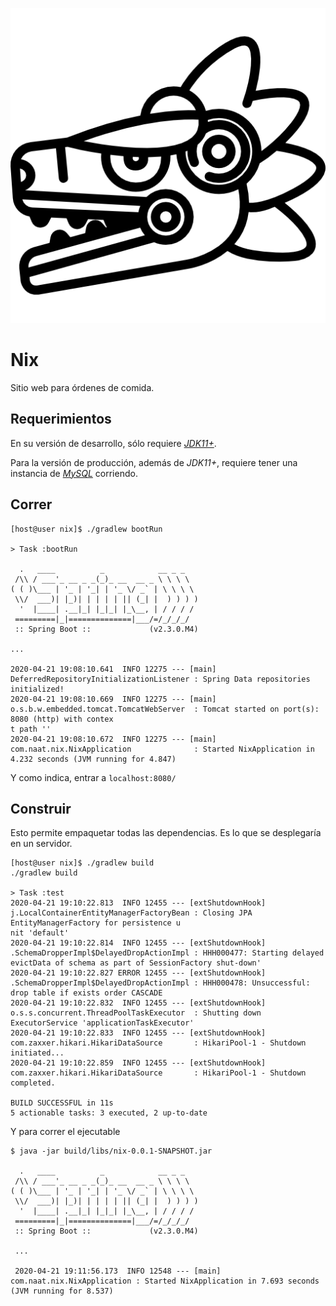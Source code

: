<p align="center">
  <img src="./images/naat_logo_black.png" alt="logo">
</p>

# Nix

Sitio web para órdenes de comida.

## Requerimientos

En su versión de desarrollo, sólo requiere [_JDK11+_][jdk].

Para la versión de producción, además de _JDK11+_, requiere tener una instancia de [_MySQL_][mysql] corriendo.

## Correr

```console
[host@user nix]$ ./gradlew bootRun

> Task :bootRun

  .   ____          _            __ _ _
 /\\ / ___'_ __ _ _(_)_ __  __ _ \ \ \ \
( ( )\___ | '_ | '_| | '_ \/ _` | \ \ \ \
 \\/  ___)| |_)| | | | | || (_| |  ) ) ) )
  '  |____| .__|_| |_|_| |_\__, | / / / /
 =========|_|==============|___/=/_/_/_/
 :: Spring Boot ::             (v2.3.0.M4)

...

2020-04-21 19:08:10.641  INFO 12275 --- [main] DeferredRepositoryInitializationListener : Spring Data repositories initialized!
2020-04-21 19:08:10.669  INFO 12275 --- [main] o.s.b.w.embedded.tomcat.TomcatWebServer  : Tomcat started on port(s): 8080 (http) with contex
t path ''
2020-04-21 19:08:10.672  INFO 12275 --- [main] com.naat.nix.NixApplication              : Started NixApplication in 4.232 seconds (JVM running for 4.847)
```

Y como indica, entrar a `localhost:8080/`

## Construir

Esto permite empaquetar todas las dependencias. Es lo que se desplegaría en un servidor.

```console
[host@user nix]$ ./gradlew build
./gradlew build

> Task :test
2020-04-21 19:10:22.813  INFO 12455 --- [extShutdownHook] j.LocalContainerEntityManagerFactoryBean : Closing JPA EntityManagerFactory for persistence u
nit 'default'
2020-04-21 19:10:22.814  INFO 12455 --- [extShutdownHook] .SchemaDropperImpl$DelayedDropActionImpl : HHH000477: Starting delayed evictData of schema as part of SessionFactory shut-down'
2020-04-21 19:10:22.827 ERROR 12455 --- [extShutdownHook] .SchemaDropperImpl$DelayedDropActionImpl : HHH000478: Unsuccessful: drop table if exists order CASCADE
2020-04-21 19:10:22.832  INFO 12455 --- [extShutdownHook] o.s.s.concurrent.ThreadPoolTaskExecutor  : Shutting down ExecutorService 'applicationTaskExecutor'
2020-04-21 19:10:22.833  INFO 12455 --- [extShutdownHook] com.zaxxer.hikari.HikariDataSource       : HikariPool-1 - Shutdown initiated...
2020-04-21 19:10:22.859  INFO 12455 --- [extShutdownHook] com.zaxxer.hikari.HikariDataSource       : HikariPool-1 - Shutdown completed.

BUILD SUCCESSFUL in 11s
5 actionable tasks: 3 executed, 2 up-to-date
```

Y para correr el ejecutable

```console
$ java -jar build/libs/nix-0.0.1-SNAPSHOT.jar

  .   ____          _            __ _ _
 /\\ / ___'_ __ _ _(_)_ __  __ _ \ \ \ \
( ( )\___ | '_ | '_| | '_ \/ _` | \ \ \ \
 \\/  ___)| |_)| | | | | || (_| |  ) ) ) )
  '  |____| .__|_| |_|_| |_\__, | / / / /
 =========|_|==============|___/=/_/_/_/
 :: Spring Boot ::             (v2.3.0.M4)

 ...

 2020-04-21 19:11:56.173  INFO 12548 --- [main] com.naat.nix.NixApplication : Started NixApplication in 7.693 seconds (JVM running for 8.537)
```

[jdk]: https://naat-is-20.github.io/tools/jdk/
[mysql]: https://naat-is-20.github.io/tools/mysql/
